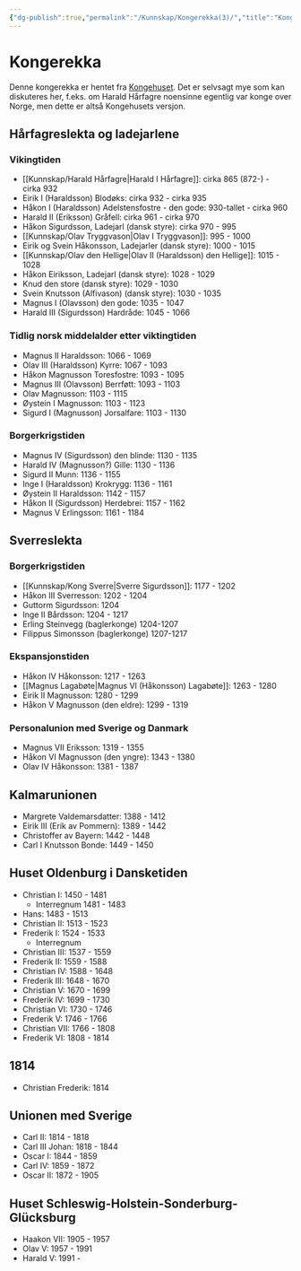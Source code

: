 ```yaml
---
{"dg-publish":true,"permalink":"/Kunnskap/Kongerekka(3)/","title":"Kongerekka","tags":["historie"]}
---
```



# Kongerekka
Denne kongerekka er hentet fra [Kongehuset](https://www.kongehuset.no/artikkel.html?tid=27626). Det er selvsagt mye som kan diskuteres her, f.eks. om Harald Hårfagre noensinne egentlig var konge over Norge, men dette er altså Kongehusets versjon.

## Hårfagreslekta og ladejarlene

### Vikingtiden
- [[Kunnskap/Harald Hårfagre\|Harald I Hårfagre]]: cirka 865 (872-) - cirka 932
- Eirik I (Haraldsson) Blodøks: cirka 932 - cirka 935
- Håkon I (Haraldsson) Adelstensfostre - den gode: 930-tallet - cirka 960
- Harald II (Eriksson) Gråfell: cirka 961 - cirka 970
- Håkon Sigurdsson, Ladejarl (dansk styre): cirka 970 - 995
- [[Kunnskap/Olav Tryggvason\|Olav I Tryggvason]]: 995 - 1000
- Eirik og Svein Håkonsson, Ladejarler (dansk styre): 1000 - 1015
- [[Kunnskap/Olav den Hellige\|Olav II (Haraldsson) den Hellige]]: 1015 - 1028
- Håkon Eiriksson, Ladejarl (dansk styre): 1028 - 1029
- Knud den store (dansk styre): 1029 - 1030
- Svein Knutsson (Alfivason) (dansk styre): 1030 - 1035
- Magnus I (Olavsson) den gode: 1035 - 1047
- Harald III (Sigurdsson) Hardråde: 1045 - 1066

### Tidlig norsk middelalder etter viktingtiden
- Magnus II Haraldsson: 1066 - 1069
- Olav III (Haraldsson) Kyrre: 1067 - 1093
- Håkon Magnusson Toresfostre: 1093 - 1095
- Magnus III (Olavsson) Berrføtt: 1093 - 1103
- Olav Magnusson: 1103 - 1115
- Øystein I Magnusson: 1103 - 1123
- Sigurd I (Magnusson) Jorsalfare: 1103 - 1130

### Borgerkrigstiden
- Magnus IV (Sigurdsson) den blinde: 1130 - 1135
- Harald IV (Magnusson?) Gille: 1130 - 1136
- Sigurd II Munn: 1136 - 1155
- Inge I (Haraldsson) Krokrygg: 1136 - 1161
- Øystein II Haraldsson: 1142 - 1157
- Håkon II (Sigurdsson) Herdebrei: 1157 - 1162
- Magnus V Erlingsson: 1161 - 1184

## Sverreslekta

### Borgerkrigstiden
- [[Kunnskap/Kong Sverre\|Sverre Sigurdsson]]: 1177 - 1202
- Håkon III Sverresson: 1202 - 1204
- Guttorm Sigurdsson: 1204
- Inge II Bårdsson: 1204 - 1217
- Erling Steinvegg (baglerkonge) 1204-1207
- Filippus Simonsson (baglerkonge) 1207-1217

### Ekspansjonstiden
- Håkon IV Håkonsson: 1217 - 1263
- [[Magnus Lagabøte\|Magnus VI (Håkonsson) Lagabøte]]: 1263 - 1280
- Eirik II Magnusson: 1280 - 1299
- Håkon V Magnusson (den eldre): 1299 - 1319

### Personalunion med Sverige og Danmark
- Magnus VII Eriksson: 1319 - 1355
- Håkon VI Magnusson (den yngre): 1343 - 1380
- Olav IV Håkonsson: 1381 - 1387

## Kalmarunionen
- Margrete Valdemarsdatter: 1388 - 1412
- Eirik III (Erik av Pommern): 1389 - 1442
- Christoffer av Bayern: 1442 - 1448
- Carl I Knutsson Bonde: 1449 - 1450

## Huset Oldenburg i Dansketiden
- Christian I: 1450 - 1481
	- Interregnum 1481 - 1483
- Hans: 1483 - 1513
- Christian II: 1513 - 1523
- Frederik I: 1524 - 1533
	- Interregnum
- Christian III: 1537 - 1559
- Frederik II: 1559 - 1588
- Christian IV: 1588 - 1648
- Frederik III: 1648 - 1670
- Christian V: 1670 - 1699
- Frederik IV: 1699 - 1730
- Christian VI: 1730 - 1746
- Frederik V: 1746 - 1766
- Christian VII: 1766 - 1808
- Frederik VI: 1808 - 1814

## 1814
- Christian Frederik: 1814

## Unionen med Sverige
- Carl II: 1814 - 1818
- Carl III Johan: 1818 - 1844
- Oscar I: 1844 - 1859
- Carl IV: 1859 - 1872
- Oscar II: 1872 - 1905

## Huset Schleswig-Holstein-Sonderburg-Glücksburg 
- Haakon VII: 1905 - 1957
- Olav V: 1957 - 1991
- Harald V: 1991 -
